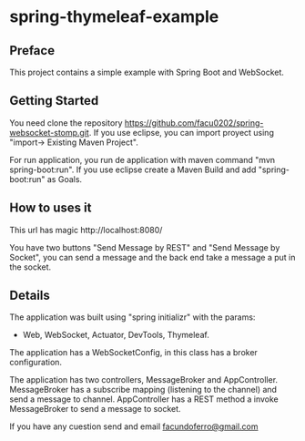 # spring-thymeleaf-example

## Preface
This project contains a simple example with Spring Boot and WebSocket.

## Getting Started

You need clone the repository https://github.com/facu0202/spring-websocket-stomp.git. If you use eclipse, you can import proyect using "import-> Existing Maven Project". 

For run application, you run de application with maven command "mvn spring-boot:run". If you use eclipse create a Maven Build and add "spring-boot:run" as Goals.

## How to uses it

This url has magic http://localhost:8080/

You have two buttons "Send Message by REST" and "Send Message by Socket", you can send a message and the back end take a message a put in the socket.

## Details

The application was built using "spring initializr" with the params:
- Web, WebSocket, Actuator, DevTools, Thymeleaf.

The application has a WebSocketConfig, in this class has a broker configuration. 

The application has two controllers, MessageBroker and AppController. 
MessageBroker has a subscribe mapping (listening to the channel) and send a message to channel. 
AppController has a REST method a invoke MessageBroker to send a message to socket.

If you have any cuestion send and email facundoferro@gmail.com



